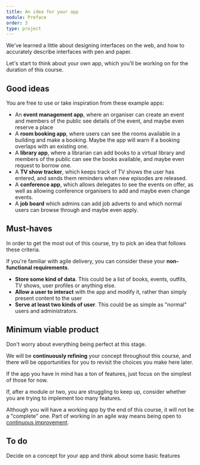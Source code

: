 ```yaml
---
title: An idea for your app
module: Preface
order: 3
type: project
---
```

We've learned a little about designing interfaces on the web, and how to accurately describe interfaces with pen and paper.

Let's start to think about your own app, which you'll be working on for the duration of this course.

## Good ideas
You are free to use or take inspiration from these example apps:

* An **event management app**, where an organiser can create an event and members of the public see details of the event, and maybe even reserve a place
* A **room booking app**, where users can see the rooms available in a building and make a booking. Maybe the app will warn if a booking overlaps with an existing one.
* A **library app**, where a librarian can add books to a virtual library and members of the public can see the books available, and maybe even request to borrow one.
* A **TV show tracker**, which keeps track of TV shows the user has entered, and sends them reminders when new episodes are released.
* A **conference app**, which allows delegates to see the events on offer, as well as allowing conference organisers to add and maybe even change events.
* A **job board** which admins can add job adverts to and which normal users can browse through and maybe even apply.

## Must-haves
In order to get the most out of this course, try to pick an idea that follows these criteria.

If you're familiar with agile delivery, you can consider these your **non-functional requirements**.

* **Store some kind of data**. This could be a list of books, events, outfits, TV shows, user profiles or anything else.
* **Allow a user to interact** with the app and modify it, rather than simply present content to the user
* **Serve at least two kinds of user**. This could be as simple as "normal" users and administrators.

## Minimum viable product
Don't worry about everything being perfect at this stage.

We will be **continuously refining** your concept throughout this course, and there will be opportunities for you to revisit the choices you make here later.

If the app you have in mind has a ton of features, just focus on the simplest of those for now.

If, after a module or two, you are struggling to keep up, consider whether you are trying to implement too many features.

Although you will have a working app by the end of this course, it will not be a "complete" one. Part of working in an agile way means being open to [continuous improvement](https://www.gov.uk/service-manual/service-standard/iterate-and-improve-frequently).

<div class="todo">
		<h2>To do</h2>
		<p>Decide on a concept for your app and think about some basic features</p>
</div>
